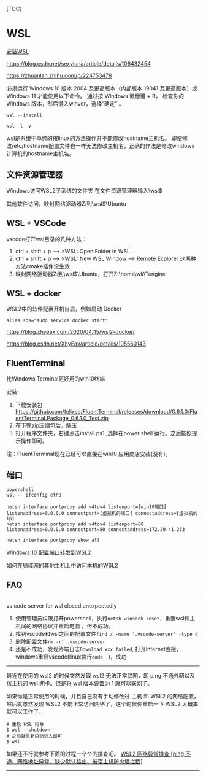 [TOC]

# WSL

[安装WSL](https://learn.microsoft.com/zh-cn/windows/wsl/install)

https://blog.csdn.net/sexyluna/article/details/106432454

https://zhuanlan.zhihu.com/p/224753478

必须运行 Windows 10 版本 2004 及更高版本（内部版本 19041 及更高版本）或 Windows 11 才能使用以下命令。
通过按 Windows 徽标键 + R， 检查你的 Windows 版本，然后键入winver，选择“确定” 。

`wsl --install`

`wsl -l -v`

wsl是系统中单纯的按linux的方法操作并不能修改hostname主机名。
即使修改/etc/hostname配置文件也一样无法修改主机名，正确的作法是修改windows计算机的hostname主机名。


## 文件资源管理器
Windows访问WSL2子系统的文件夹
在文件资源管理器输入\\wsl$

其他软件访问，映射网络驱动器Z:到\\wsl$\Ubuntu


## WSL + VSCode

vscode打开wsl目录的几种方法：
1. ctrl + shift + p --> >WSL: Open Folder in WSL...
2. ctrl + shift + p --> >WSL: New WSL Window --> Remote Explorer
这两种方法cmake插件没生效
3. 映射网络驱动器Z:到\\wsl$\Ubuntu，打开Z:\home\wk\Tengine



## WSL + docker

WSL2中的软件配置开机自启，例如启动 Docker

    alias sds="sudo service docker start"


https://blog.xhyeax.com/2020/04/15/wsl2-docker/

https://blog.csdn.net/XhyEax/article/details/105560143


## FluentTerminal

比Windows Terminal更好用的win10终端

安装:
1. 下载安装包：https://github.com/felixse/FluentTerminal/releases/download/0.6.1.0/FluentTerminal.Package_0.6.1.0_Test.zip
2. 在下完zip压缩包后，解压
3. 打开程序文件夹，右键点击install.ps1 ,选择在power shell 运行。之后按照提示操作即可。

注：FluentTerminal现在已经可以直接在win10 应用商店安装(没有)。


## 端口

    powershell
    wsl -- ifconfig eth0

    netsh interface portproxy add v4tov4 listenport=[win10端口] listenaddress=0.0.0.0 connectport=[虚拟机的端口] connectaddress=[虚拟机的ip]
    netsh interface portproxy add v4tov4 listenport=80 listenaddress=0.0.0.0 connectport=80 connectaddress=172.29.41.233

    netsh interface portproxy show all


[Windows 10 配置端口转发到WSL2](https://cloud.tencent.com/developer/article/1913920)

[如何在局域网的其他主机上中访问本机的WSL2](https://zhuanlan.zhihu.com/p/425312804)




## FAQ

-----------------------------------------------------------------------
vs code server for wsl closed unexpectedly

1. 使用管理员权限打开powershell，执行`netsh winsock reset`，重置wsl和主机间的网络协议并重启电脑 ，但不成功。
2. 找到vscode和wsl之间的配置文件`find / -name '.vscode-server' -type d`
3. 删除配置文件`rm -rf .vscode-server`
4. 还是不成功，发现终端日志`Download xxx failed`, 打开Internet连接，windows重启vscode(linux执行`code .`)，成功

-----------------------------------------------------------------------
最近在使用的 wsl2 的时候突然发现 wsl2 无法正常联网，即 ping 不通外网以及宿主机的 wsl 网卡。但是将 wsl 版本设置为 1 就可以联网了。

如果你是正常使用的时候，并且自己没有手动修改过 主机 和 WSL2 的网络配置，然后就忽然发现 WSL2 不能正常访问网络了，这个时候你重启一下 WSL2 大概率就可以工作了。

    # 重启 WSL 指令 
    $ wsl --shutdown 
    # 之后就重新启动进入即可 
    $ wsl 

如果还不行就参考下面的过程一个个的排查吧。
[WSL2 网络异常排查 [ping 不通、网络地址异常、缺少默认路由、被宿主机防火墙拦截]](https://www.jianshu.com/p/ba2cf239ebe0)

-----------------------------------------------------------------------










